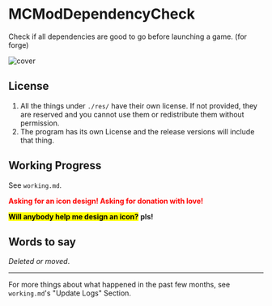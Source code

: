 # MCModDependencyCheck
Check if all dependencies are good to go before launching a game. (for forge)

![cover](./res/MCMDC-2-GIF2.gif)

## License

1. All the things under `./res/` have their own license. If not provided, they are reserved and you cannot use them or redistribute them without permission.
2. The program has its own License and the release versions will include that thing.

## Working Progress

See `working.md`.

<strong style="color:red">Asking for an icon design! Asking for donation with love!</strong>

**<mark>Will anybody help me design an icon?</mark>** **pls!**

## Words to say

*Deleted or moved*.

---

For more things about what happened in the past few months, see `working.md`'s "Update Logs" Section.